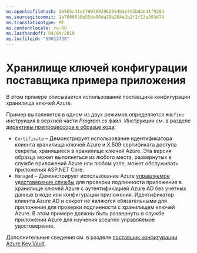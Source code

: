 ```yaml
---
ms.openlocfilehash: 209b5c41e17897693962954b1e795bdbb41f9384
ms.sourcegitcommit: 1a7000630e55da90da19b284e1b2f2f13a393d74
ms.translationtype: MT
ms.contentlocale: ru-RU
ms.lasthandoff: 04/04/2019
ms.locfileid: "59012738"
---
```

# <a name="key-vault-configuration-provider-sample-app"></a>Хранилище ключей конфигурации поставщика примера приложения

В этом примере описывается использование поставщика конфигурации хранилища ключей Azure.

Пример выполняется в одном из двух режимов определяется `#define` инструкция в верхней части *Program.cs* файл. Инструкции см. в разделе [директивы препроцессора в образце кода](https://docs.microsoft.com/aspnet/core#preprocessor-directives-in-sample-code):

* `Certificate` &ndash; Демонстрирует использование идентификатора клиента хранилища ключей Azure и X.509 сертификата доступа секреты, хранящиеся в хранилище ключей Azure. Эта версия образца может выполняться из любого места, развернутых в службе приложений Azure или любом узле, может обслуживать приложения ASP.NET Core.
* `Managed` &ndash; Демонстрирует использование Azure [управляемое удостоверение службы](https://docs.microsoft.com/azure/active-directory/managed-identities-azure-resources/overview) для проверки подлинности приложения в хранилище ключей Azure с аутентификацией Azure AD без учетных данных в коде или конфигурации приложения. Идентификатор клиента Azure AD и секрет не являются обязательными для приложения для проверки подлинности с хранилищем ключей Azure. В этом примере должны быть развернуты в службе приложений Azure для изучения scearnio управляемое удостоверение.

Дополнительные сведения см. в разделе [поставщик конфигурации Azure Key Vault](https://docs.microsoft.com/aspnet/core/security/key-vault-configuration).
